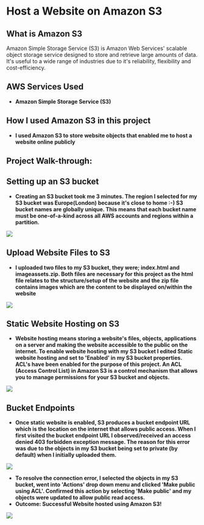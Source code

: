 <h1>Host a Website on Amazon S3</h1>
 
<h2>What is Amazon S3</h2>
Amazon Simple Storage Service (S3) is Amazon Web Services' scalable object storage service designed to store and retrieve large amounts of data. It's useful to a wide range of industries due to it's reliability, flexibility and cost-efficiency.
<br />


<h2>AWS Services Used</h2>

- <b>Amazon Simple Storage Service (S3)</b> 

<h2>How I used Amazon S3 in this project</h2>

- <b>I used Amazon S3 to store website objects that enabled me to host a website online publicly</b>

<h2>Project Walk-through:</h2>

<h2>Setting up an S3 bucket</h2>

- <b>Creating an S3 bucket took me 3 minutes. The region I selected for my S3 bucket was Europe(London) because it's close to home :-) S3 bucket names are globally unique. This means that each bucket name must be one-of-a-kind across all AWS accounts and regions within a partition.</b> 

<img src="https://i.imgur.com/n8YUDR0.png"/>
<br />
<h2>Upload Website Files to S3</h2>

- <b>I uploaded two files to my S3 bucket, they were; index.html and imageassets.zip. Both files are necessary for this project as the html file relates to the structure/setup of the website and the zip file contains images which are the content to be displayed on/within the website</b>

<img src="https://i.imgur.com/AknckWq.png"/>
<br />
<h2>Static Website Hosting on S3</h2>

- <b>Website hosting means storing a website's files, objects, applications on a server and making the website accessible to the public on the internet. To enable website hosting with my S3 bucket I edited Static website hosting and set to 'Enabled' in my S3 bucket properties. ACL's have been enabled for the purpose of this project. An ACL (Access Control List) in Amazon S3 is a control mechanism that allows you to manage permissions for your S3 bucket and objects.</b>

<img src="https://i.imgur.com/QpU7zHm.png"/>
<br />
<h2>Bucket Endpoints</h2>

- <b>Once static website is enabled, S3 produces a bucket endpoint URL which is the location on the internet that allows public access. When I first visited the bucket endpoint URL I observed/received an access denied 403 forbidden exception message. The reason for this error was due to the objects in my S3 bucket being set to private (by default) when I initially
 uploaded them.</b>

<img src="https://i.imgur.com/8vVGSHn.png"/>
<br />

- <b>To resolve the connection error, I selected the objects in my S3 bucket, went into 'Actions' drop down menu and clicked 'Make public using ACL'. Confirmed this action by selecting 'Make public' and my objects were updated to allow public read access.
- Outcome: Successful Website hosted using Amazon S3!</b>

<img src="https://i.imgur.com/XpZdCiG.png"/>
<br />

<!--
 ```diff
- text in red
+ text in green
! text in orange
# text in gray
@@ text in purple (and bold)@@
```
--!>
